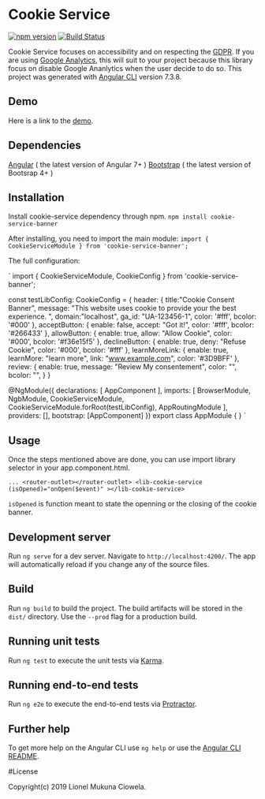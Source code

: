 # Cookie Service

[![npm version](https://badge.fury.io/js/cookie-service-banner.svg)](https://badge.fury.io/js/cookie-service-banner)
[![Build Status](https://travis-ci.org/liyokuna/cookie-consent.svg?branch=master)](https://travis-ci.org/liyokuna/cookie-consent)

Cookie Service focuses on accessibility and on respecting the [GDPR](https://fr.wikipedia.org/wiki/R%C3%A8glement_g%C3%A9n%C3%A9ral_sur_la_protection_des_donn%C3%A9es).
If you are using [Google Analytics](https://analytics.google.com/analytics/web/), this will suit to your project because this library focus on disable Google Ananlytics when the user decide to do so.
This project was generated with [Angular CLI](https://github.com/angular/angular-cli) version 7.3.8.

## Demo
Here is a link to the [demo](https://cookie-conset-banner.netlify.com/).

## Dependencies

[Angular](https://angular.io/) ( the latest version of Angular 7+ )
[Bootstrap](https://getbootstrap.com/) ( the latest version of Bootsrap 4+ )

## Installation

Install cookie-service dependency through npm.
`npm install cookie-service-banner`

After installing, you need to import the main module:
`import { CookieServiceModule } from 'cookie-service-banner';`

The full configuration:

`
import { CookieServiceModule, CookieConfig } from 'cookie-service-banner';<br>

const testLibConfig: CookieConfig = {
  header: {
    title:"Cookie Consent Banner",
    message: "This website uses cookie to provide your the best experience. ",
    domain:"localhost",
    ga_id: "UA-123456-1",
    color: '#fff',
    bcolor: '#000'
  },
  acceptButton: {
    enable: false,
    accept: "Got it!",
    color: '#fff',
    bcolor: '#266433'
  },
  allowButton: {
    enable: true,
    allow: "Allow Cookie",
    color: '#000',
    bcolor: '#f36e15f5'
  },
  declineButton: {
    enable: true,
    deny: "Refuse Cookie",
    color: '#000',
    bcolor: '#fff'
  },
  learnMoreLink: {
    enable: true,
    learnMore: "learn more",
    link: "www.example.com",
    color: '#3D9BFF'
  },
  review: {
    enable: true,
    message: "Review My consentement",
    color: "",
    bcolor: "",
  }
}

@NgModule({
  declarations: [
    AppComponent
  ],
  imports: [
    BrowserModule,
    NgbModule,
    CookieServiceModule,
    CookieServiceModule.forRoot(testLibConfig),
    AppRoutingModule
  ],
  providers: [],
  bootstrap: [AppComponent]
})
export class AppModule { }
`

## Usage

Once the steps mentioned above are done, you can use import library selector in your app.component.html.

`
...
<router-outlet></router-outlet>
<lib-cookie-service (isOpened)="onOpen($event)" ></lib-cookie-service>
`

`isOpened` is function meant to state the openning or the closing of the cookie banner.

## Development server

Run `ng serve` for a dev server. Navigate to `http://localhost:4200/`. The app will automatically reload if you change any of the source files.

## Build

Run `ng build` to build the project. The build artifacts will be stored in the `dist/` directory. Use the `--prod` flag for a production build.

## Running unit tests

Run `ng test` to execute the unit tests via [Karma](https://karma-runner.github.io).

## Running end-to-end tests

Run `ng e2e` to execute the end-to-end tests via [Protractor](http://www.protractortest.org/).

## Further help

To get more help on the Angular CLI use `ng help` or use the [Angular CLI README](https://github.com/angular/angular-cli/blob/master/README.md).

#License

Copyright(c) 2019 Lionel Mukuna Ciowela.
